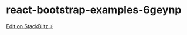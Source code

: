 # react-bootstrap-examples-6geynp

[Edit on StackBlitz ⚡️](https://stackblitz.com/edit/react-bootstrap-examples-6geynp)